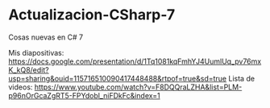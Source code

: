 # Actualizacion-CSharp-7
Cosas nuevas en C# 7

Mis diapositivas: https://docs.google.com/presentation/d/1Tq1081kqFmhYJ4UumlUq_pv76mxK_kQ8/edit?usp=sharing&ouid=115716510090417448488&rtpof=true&sd=true 
Lista de videos: https://www.youtube.com/watch?v=F8DQQraLZHA&list=PLM-p96nOrGcaZgRT5-FPYdobl_niFDkFc&index=1
